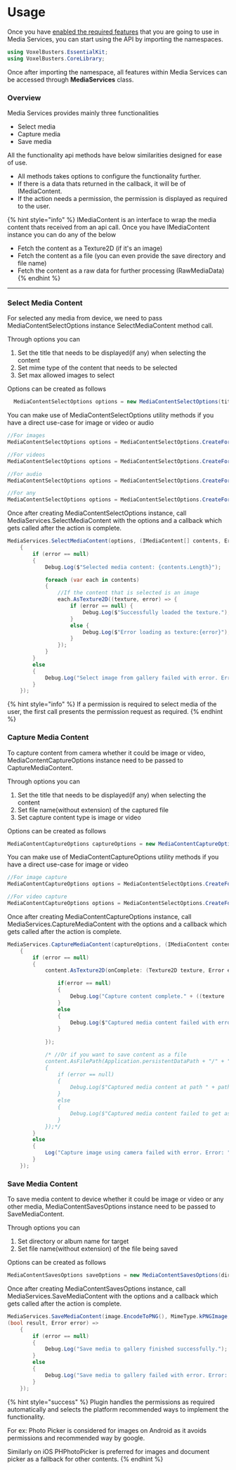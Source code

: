 # Usage

Once you have [enabled the required features](../game-services/setup/#properties) that you are going to use in Media Services, you can start using the API by importing the namespaces.

```csharp
using VoxelBusters.EssentialKit;
using VoxelBusters.CoreLibrary;
```

Once after importing the namespace, all features within Media Services can be accessed through **MediaServices** class.

### Overview

Media Services provides mainly three functionalities

* Select media
* Capture media
* Save media

All the functionality api methods have below similarities designed for ease of use.

* All methods takes options to configure the functionality further.
* If there is a data thats returned in the callback, it will be of IMediaContent.
* If the action needs a permission, the permission is displayed as required to the user.

{% hint style="info" %}
IMediaContent is an interface to wrap the media content thats received from an api call. Once you have IMediaContent instance you can do any of the below

* Fetch the content as a Texture2D (if it's an image)
* Fetch the content as a file (you can even provide the save directory and file name)
* Fetch the content as a raw data for further processing (RawMediaData)
{% endhint %}



***

### Select Media Content

For selected any media from device, we need to pass MediaContentSelectOptions instance SelectMediaContent method call.&#x20;

Through options you can&#x20;

1. Set the title that needs to be displayed(if any) when selecting the content
2. Set mime type of the content that needs to be selected
3. Set max allowed images to select

Options can be created as follows

```csharp
  MediaContentSelectOptions options = new MediaContentSelectOptions(title: "Select Images", allowedMimeType: MimeType.kPNGImage, maxAllowed: 1);
```

You can make use of MediaContentSelectOptions utility methods if you have a direct use-case for image or video or audio

```csharp
//For images
MediaContentSelectOptions options = MediaContentSelectOptions.CreateForImage();

//For videos
MediaContentSelectOptions options = MediaContentSelectOptions.CreateForVideo();

//For audio
MediaContentSelectOptions options = MediaContentSelectOptions.CreateForAudio();

//For any
MediaContentSelectOptions options = MediaContentSelectOptions.CreateForAny();
```

Once after creating MediaContentSelectOptions instance, call MediaServices.SelectMediaContent with the options and a callback which gets called after the action is complete.

```csharp
MediaServices.SelectMediaContent(options, (IMediaContent[] contents, Error error) =>
    {
        if (error == null)
        {
            Debug.Log($"Selected media content: {contents.Length}");

            foreach (var each in contents)
            {
                //If the content that is selected is an image
                each.AsTexture2D((texture, error) => {
                    if (error == null) {
                        Debug.Log($"Successfully loaded the texture.");
                    }
                    else {
                        Debug.Log($"Error loading as texture:{error}");
                    }
                });
            }
        }
        else
        {
            Debug.Log("Select image from gallery failed with error. Error: " + error);
        }
    });
```

{% hint style="info" %}
If a permission is required to select media of the user, the first call presents the permission request as required.
{% endhint %}



### Capture Media Content

To capture content from camera whether it could be image or video, MediaContentCaptureOptions instance need to be passed to CaptureMediaContent.

Through options you can&#x20;

1. Set the title that needs to be displayed(if any) when selecting the content
2. Set file name(without extension) of the captured file
3. Set capture content type is image or video

Options can be created as follows

```csharp
MediaContentCaptureOptions captureOptions = new MediaContentCaptureOptions(title: "Capture Image", fileName: "image", captureType: MediaContentCaptureType.Image);
```

You can make use of MediaContentCaptureOptions utility methods if you have a direct use-case for image or video

```csharp
//For image capture
MediaContentCaptureOptions options = MediaContentSelectOptions.CreateForImage();

//For video capture
MediaContentCaptureOptions options = MediaContentSelectOptions.CreateForVideo();
```

Once after creating MediaContentCaptureOptions instance, call MediaServices.CaptureMediaContent with the options and a callback which gets called after the action is complete.

```csharp
MediaServices.CaptureMediaContent(captureOptions, (IMediaContent content, Error error) =>
    {
        if (error == null)
        {
            content.AsTexture2D(onComplete: (Texture2D texture, Error error) => {

                if(error == null)
                {
                    Debug.Log("Capture content complete." + ((texture != null) ? $" Received texture size : [{texture.width} {texture.height}]" : $"Video data can't be converted to a texture2d. Please use AsFilePath for accessing the video file."));
                }
                else
                {
                    Debug.Log($"Captured media content failed with error: {error}");
                }
                
            });

            /* //Or if you want to save content as a file
            content.AsFilePath(Application.persistentDataPath + "/" + "Save Dir", "captured_file", (string path, Error error) =>
            {
                if (error == null)
                {
                    Debug.Log($"Captured media content at path " + path);
                }
                else
                {
                    Debug.Log($"Captured media content failed to get as file path: " + error);
                }
            });*/
        }
        else
        {
            Log("Capture image using camera failed with error. Error: " + error);
        }
    });
```

### Save Media Content

To save media content to device whether it could be image or video or any other media, MediaContentSavesOptions instance need to be passed to SaveMediaContent.

Through options you can&#x20;

1. Set directory or album name for target
2. Set file name(without extension) of the file being saved

Options can be created as follows

```csharp
MediaContentSavesOptions saveOptions = new MediaContentSavesOptions(directoryName: "Essential Kit Album", fileName: "image");
```

Once after creating MediaContentSavesOptions instance, call MediaServices.SaveMediaContent with the options and a callback which gets called after the action is complete.

```csharp
MediaServices.SaveMediaContent(image.EncodeToPNG(), MimeType.kPNGImage, saveOptions, 
(bool result, Error error) =>
    {
        if (error == null)
        {
            Debug.Log("Save media to gallery finished successfully.");
        }
        else
        {
            Debug.Log("Save media to gallery failed with error. Error: " + error);
        }
    });
```

{% hint style="success" %}
Plugin handles the permissions as required automatically and selects the platform recommended ways to implement the functionality.&#x20;

For ex: Photo Picker is considered for images on Android as it avoids permissions and recommended way by google.

Similarly on iOS PHPhotoPicker is preferred for images and  document picker as a fallback for other contents.
{% endhint %}



